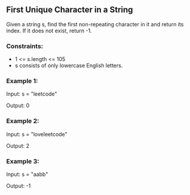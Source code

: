 ## First Unique Character in a String

Given a string s, find the first non-repeating character in it and return its index. If it does not exist, return -1.

### Constraints:

* 1 <= s.length <= 105
* s consists of only lowercase English letters.

### Example 1:

Input: s = "leetcode"

Output: 0

### Example 2:

Input: s = "loveleetcode"

Output: 2

### Example 3:

Input: s = "aabb"

Output: -1